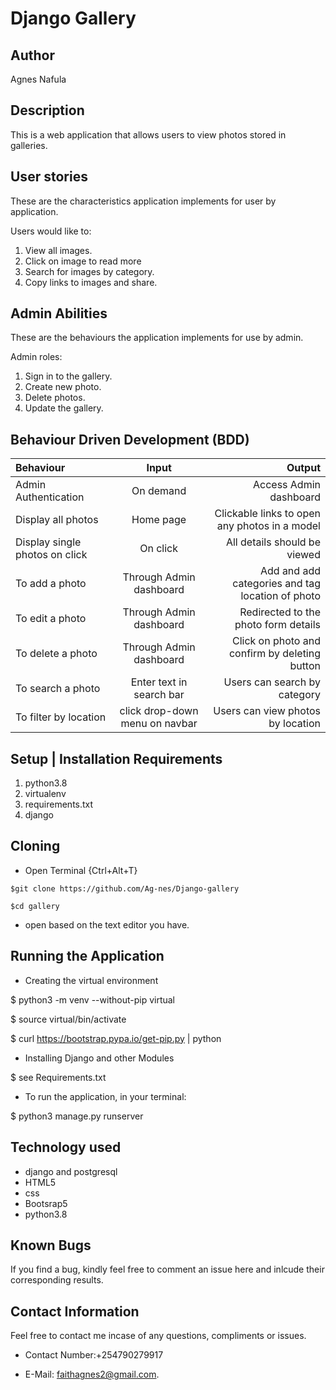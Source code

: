 # Django Gallery

## Author

Agnes Nafula

## Description

This is a web application that allows users to view photos stored in galleries.

## User stories

These are the characteristics application implements for user by application.

Users would like to:

1. View all images.
2. Click on image to read more
3. Search for images by category.
4. Copy links to images and share.

## Admin Abilities

These are the behaviours the application implements for use by admin.

Admin roles:

1. Sign in to the gallery.
2. Create new photo.
3. Delete photos.
4. Update the gallery.

## Behaviour Driven Development (BDD)

| Behaviour | Input | Output |
| :-----------------| :-----------------: | ------------------: |
| Admin Authentication | On demand | Access Admin dashboard |
| Display all photos | Home page | Clickable links to open any photos in a model |
| Display single photos on click | On click | All details should be viewed |
| To add a photo | Through Admin dashboard | Add and add categories and tag location of photo |
| To edit a photo | Through Admin dashboard | Redirected to the photo form details |
| To delete a photo | Through Admin dashboard | Click on photo and confirm by deleting button |
| To search a photo | Enter text in search bar | Users can search by category |
| To filter by location | click drop-down menu on navbar | Users can view photos by location |

## Setup | Installation Requirements

1. python3.8
2. virtualenv
3. requirements.txt
4. django

## Cloning

* Open Terminal {Ctrl+Alt+T}

```
$git clone https://github.com/Ag-nes/Django-gallery
```
```
$cd gallery
```

* open based on the text editor you have.

## Running the Application

* Creating the virtual environment

 $ python3 -m venv --without-pip virtual

$ source virtual/bin/activate

$ curl https://bootstrap.pypa.io/get-pip.py | python

* Installing Django and other Modules

$ see Requirements.txt

* To run the application, in your terminal:

$ python3 manage.py runserver

## Technology used

* django and postgresql
* HTML5
* css
* Bootsrap5
* python3.8

## Known Bugs

If you find a bug, kindly feel free to comment an issue here and inlcude their corresponding results.

## Contact  Information

 Feel free to contact me incase of any questions, compliments or issues.

* Contact Number:+254790279917
  
* E-Mail: faithagnes2@gmail.com.
